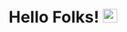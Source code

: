 # Hello Folks! <img src="https://media.giphy.com/media/hvRJCLFzcasrR4ia7z/giphy.gif" width="25px">





